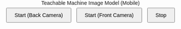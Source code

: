 <!DOCTYPE html>
<html>
<head>
  <title>Teachable Machine Image Model (Mobile)</title>
  <meta name="viewport" content="width=device-width, initial-scale=1.0"> <!-- ทำ responsive -->
  <script src="https://cdn.jsdelivr.net/npm/@tensorflow/tfjs@latest/dist/tf.min.js"></script>
  <script src="https://cdn.jsdelivr.net/npm/@teachablemachine/image@latest/dist/teachablemachine-image.min.js"></script>
  <style>
    body {
      font-family: Arial, sans-serif;
      text-align: center;
      margin: 0;
      padding: 0;
    }
    #webcam-container {
      max-width: 100%;
      margin: 10px auto;
    }
    video {
      max-width: 100%;
      height: auto;
    }
    #label-container {
      margin: 10px;
      font-size: 1.2em;
    }
    button {
      padding: 10px 20px;
      font-size: 1em;
      margin: 5px;
    }
  </style>
</head>
<body>
  <div>Teachable Machine Image Model (Mobile)</div>
  <button type="button" onclick="init('environment')">Start (Back Camera)</button>
  <button type="button" onclick="init('user')">Start (Front Camera)</button>
  <button type="button" onclick="stop()">Stop</button>
  <div id="webcam-container"></div>
  <div id="label-container"></div>

  <script type="text/javascript">
    const URL = " teachablemachine.withgoogle.com/models/2Dmd12leA/";

    let model, webcam, labelContainer, maxPredictions;

    async function init(facingMode) {
      const modelURL = URL + "model.json";
      const metadataURL = URL + "metadata.json";

      model = await tmImage.load(modelURL, metadataURL);
      maxPredictions = model.getTotalClasses();

      // ตั้งค่า Webcam สำหรับมือถือ โดยระบุ facingMode
      webcam = new tmImage.Webcam(224, 224, false); // ใช้ 224x224 เหมือนเดิม
      try {
        await webcam.setup({ facingMode: facingMode }); // เลือกกล้องหน้า (user) หรือหลัง (environment)
        await webcam.play();
        if (!webcam.canvas) {
          throw new Error("Webcam canvas is not initialized");
        }
        console.log("Webcam initialized, width:", webcam.canvas.width, "facingMode:", facingMode);
        window.requestAnimationFrame(loop);
      } catch (e) {
        console.error("Webcam setup failed:", e);
        document.getElementById("label-container").innerText = "Error: " + e.message;
        return;
      }

      document.getElementById("webcam-container").appendChild(webcam.canvas);
      labelContainer = document.getElementById("label-container");
      labelContainer.innerHTML = ""; // ล้างผลลัพธ์เก่า
      for (let i = 0; i < maxPredictions; i++) {
        labelContainer.appendChild(document.createElement("div"));
      }
    }

    async function loop() {
      webcam.update();
      await predict();
      window.requestAnimationFrame(loop);
    }

    async function predict() {
      const prediction = await model.predict(webcam.canvas);
      for (let i = 0; i < maxPredictions; i++) {
        const classPrediction = prediction[i].className + ": " + prediction[i].probability.toFixed(2);
        labelContainer.childNodes[i].innerHTML = classPrediction;
      }
    }

    function stop() {
      if (webcam) {
        webcam.stop();
        document.getElementById("webcam-container").innerHTML = '';
        document.getElementById("label-container").innerHTML = '';
      }
    }
  </script>
</body>
</html>
